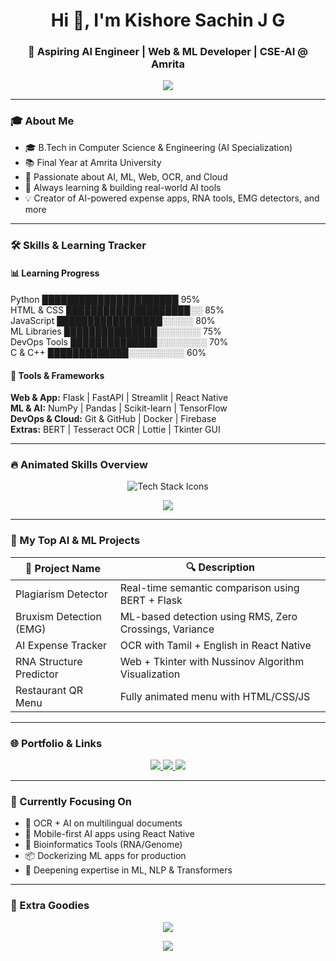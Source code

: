 <h1 align="center">Hi 👋, I'm Kishore Sachin J G</h1>
<h3 align="center">🚀 Aspiring AI Engineer | Web & ML Developer | CSE-AI @ Amrita</h3>

<p align="center">
  <img src="https://readme-typing-svg.herokuapp.com/?lines=AI+Engineer+In+Progress;Web+Dev+|+ML+Engineer;Open+Source+Contributor;Always+Learning+New+Tech...&center=true&width=500&height=45">
</p>

---

### 🎓 About Me

- 🎓 B.Tech in Computer Science & Engineering (AI Specialization)  
- 📚 Final Year at Amrita University  
- 🤖 Passionate about AI, ML, Web, OCR, and Cloud  
- 🌱 Always learning & building real-world AI tools  
- 💡 Creator of AI-powered expense apps, RNA tools, EMG detectors, and more

---

### 🛠️ Skills & Learning Tracker

#### 📊 Learning Progress
Python        ██████████████████████  95%<br>
HTML & CSS    ████████████████████░░  85%<br>
JavaScript    █████████████████░░░░░  80%<br>
ML Libraries  ███████████████░░░░░░░  75%<br>
DevOps Tools  ██████████████░░░░░░░░  70%<br>
C & C++       █████████████░░░░░░░░░  60%<br>


#### 🚀 Tools & Frameworks

**Web & App:** Flask | FastAPI | Streamlit | React Native  
**ML & AI:** NumPy | Pandas | Scikit-learn | TensorFlow  
**DevOps & Cloud:** Git & GitHub | Docker | Firebase  
**Extras:** BERT | Tesseract OCR | Lottie | Tkinter GUI  

---

### 🔥 Animated Skills Overview

<p align="center">
  <img src="https://skillicons.dev/icons?i=python,html,css,js,react,docker,flask,fastapi,mysql,tensorflow,github" alt="Tech Stack Icons" />
</p>

<p align="center">
  <img src="https://github-readme-stats.vercel.app/api/top-langs/?username=Sachin12054&layout=compact&langs_count=8&theme=tokyonight" />
</p>

---

### 🧠 My Top AI & ML Projects

| 🚀 Project Name             | 🔍 Description                                      |
|----------------------------|-----------------------------------------------------|
| Plagiarism Detector        | Real-time semantic comparison using BERT + Flask    |
| Bruxism Detection (EMG)    | ML-based detection using RMS, Zero Crossings, Variance |
| AI Expense Tracker         | OCR with Tamil + English in React Native            |
| RNA Structure Predictor    | Web + Tkinter with Nussinov Algorithm Visualization |
| Restaurant QR Menu         | Fully animated menu with HTML/CSS/JS                |

---

### 🌐 Portfolio & Links

<p align="center">
  <a href="mailto:sachin11jg@gmail.com">
    <img src="https://img.shields.io/badge/Gmail-D14836?style=for-the-badge&logo=gmail&logoColor=white" />
  </a>
  <a href="https://www.linkedin.com/in/kishore-sachin-j-g-bb1897355">
    <img src="https://img.shields.io/badge/LinkedIn-0A66C2?style=for-the-badge&logo=linkedin&logoColor=white" />
  </a>
  <a href="https://github.com/Sachin190511/futureverse-echo-portal.git">
    <img src="https://img.shields.io/badge/Portfolio-000?style=for-the-badge&logo=vercel&logoColor=white" />
  </a>
</p>

---

### 🧠 Currently Focusing On

- 🧾 OCR + AI on multilingual documents  
- 📲 Mobile-first AI apps using React Native  
- 🧬 Bioinformatics Tools (RNA/Genome)  
- 📦 Dockerizing ML apps for production  
- 🧠 Deepening expertise in ML, NLP & Transformers  

---

### 🎉 Extra Goodies

<p align="center">
  <img src="https://github-profile-summary-cards.vercel.app/api/cards/profile-details?username=Sachin12054&theme=tokyonight" />
</p>

<p align="center">
  <img src="https://readme-typing-svg.herokuapp.com?font=Fira+Code&size=20&duration=4000&pause=1000&center=true&vCenter=true&width=435&lines=Engineer+by+Mind+🧠;Creator+by+Heart+❤️;Learner+for+Life+📚" />
</p>


